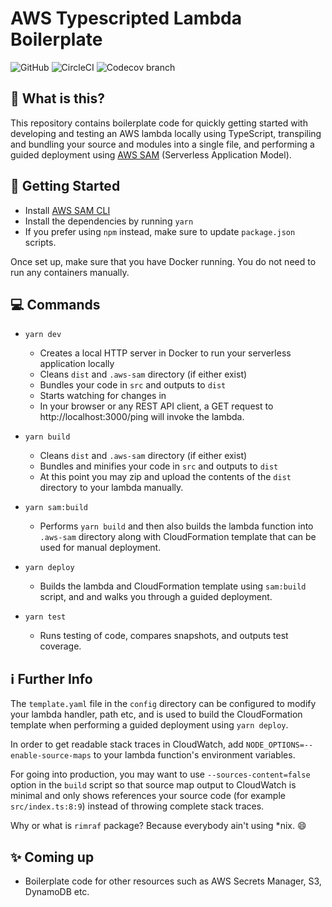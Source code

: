 # AWS Typescripted Lambda Boilerplate

![GitHub](https://img.shields.io/github/license/zishanneno/aws-typescript-lambda-boilerplate) ![CircleCI](https://img.shields.io/circleci/build/github/zishanneno/aws-typescript-lambda-boilerplate/main) ![Codecov branch](https://img.shields.io/codecov/c/github/zishanneno/aws-typescript-lambda-boilerplate/main?token=VMXEW5DBRN)

## :information_desk_person: What is this?

This repository contains boilerplate code for quickly getting started with developing and testing an AWS lambda locally using TypeScript, transpiling and bundling your source and modules into a single file, and performing a guided deployment using [AWS SAM](https://docs.aws.amazon.com/serverless-application-model/latest/developerguide/what-is-sam.html) (Serverless Application Model).

## :rocket: Getting Started

- Install [AWS SAM CLI](https://docs.aws.amazon.com/serverless-application-model/latest/developerguide/serverless-sam-cli-install.html)
- Install the dependencies by running `yarn`
- If you prefer using `npm` instead, make sure to update `package.json` scripts.

Once set up, make sure that you have Docker running. You do not need to run any containers manually.

## :computer: Commands

- `yarn dev`

  - Creates a local HTTP server in Docker to run your serverless application locally
  - Cleans `dist` and `.aws-sam` directory (if either exist)
  - Bundles your code in `src` and outputs to `dist`
  - Starts watching for changes in
  - In your browser or any REST API client, a GET request to http://localhost:3000/ping will invoke the lambda.

- `yarn build`

  - Cleans `dist` and `.aws-sam` directory (if either exist)
  - Bundles and minifies your code in `src` and outputs to `dist`
  - At this point you may zip and upload the contents of the `dist` directory to your lambda manually.

- `yarn sam:build`

  - Performs `yarn build` and then also builds the lambda function into `.aws-sam` directory along with CloudFormation template that can be used for manual deployment.

- `yarn deploy`

  - Builds the lambda and CloudFormation template using `sam:build` script, and and walks you through a guided deployment.

- `yarn test`
  - Runs testing of code, compares snapshots, and outputs test coverage.

## :information_source: Further Info

The `template.yaml` file in the `config` directory can be configured to modify your lambda handler, path etc, and is used to build the CloudFormation template when performing a guided deployment using `yarn deploy`.

In order to get readable stack traces in CloudWatch, add `NODE_OPTIONS=--enable-source-maps` to your lambda function's environment variables.

For going into production, you may want to use `--sources-content=false` option in the `build` script so that source map output to CloudWatch is minimal and only shows references your source code (for example `src/index.ts:8:9`) instead of throwing complete stack traces.

Why or what is `rimraf` package? Because everybody ain't using \*nix. :smile:

## :sparkles: Coming up

- Boilerplate code for other resources such as AWS Secrets Manager, S3, DynamoDB etc.
